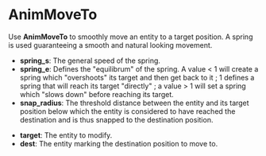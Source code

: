 # AnimMoveTo

Use **AnimMoveTo** to smoothly move an entity to a target position. A
spring is used guaranteeing a smooth and natural looking movement.

-   **spring\_s**: The general speed of the spring.
-   **spring\_e**: Defines the "equilibrum" of the spring. A value &lt;
    1 will create a spring which "overshoots" its target and then get
    back to it ; 1 defines a spring that will reach its target
    "directly" ; a value &gt; 1 will set a spring which "slows down"
    before reaching its target.
-   **snap\_radius**: The threshold distance between the entity and its
    target position below which the entity is considered to have reached
    the destination and is thus snapped to the destination position.

<!-- -->

-   **target**: The entity to modify.
-   **dest**: The entity marking the destination position to move to.
